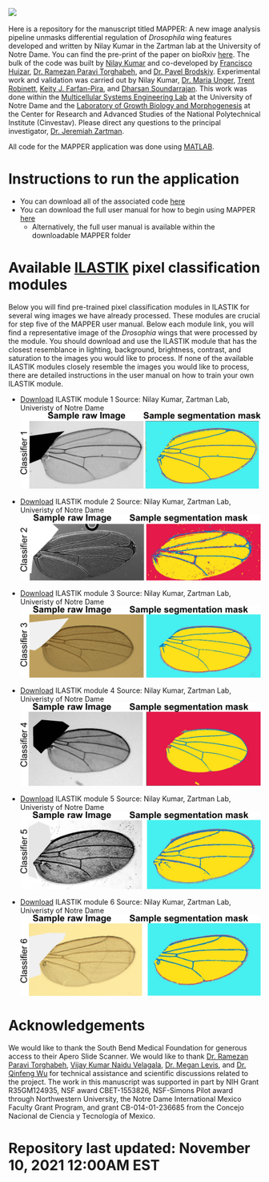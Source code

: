 ![](MAPPER_Abstract_Image.png)

Here is a repository for the manuscript titled MAPPER: A new image analysis pipeline unmasks differential regulation of *Drosophila* wing features developed and written by Nilay Kumar in the Zartman lab at the University of Notre Dame. You can find the pre-print of the paper on bioRxiv [here](https://www.biorxiv.org/content/10.1101/2020.12.16.422888v1.full). The bulk of the code was built by [Nilay Kumar](https://scholar.google.com/citations?user=XZjD7PYAAAAJ&hl=en) and co-developed by [Francisco Huizar](https://www.linkedin.com/in/francisco-huizar-82bb1a127/), [Dr. Ramezan Paravi Torghabeh](https://www.linkedin.com/in/ramezan-paravi-torghabeh-phd-b432baa0/), and [Dr. Pavel Brodskiy](https://www.linkedin.com/in/pavelbrodskiy). Experimental work and validation was carried out by Nilay Kumar, [Dr. Maria Unger](https://www.linkedin.com/in/maria-unger-10523158), [Trent Robinett](https://www.linkedin.com/in/trent-robinett-5a8979161), [Keity J. Farfan-Pira](https://mx.linkedin.com/in/keity-j-farf%C3%A1n-pira-3a5a06209), and [Dharsan Soundarrajan](https://scholar.google.com/citations?user=AWv4OiIAAAAJ&hl=en). This work was done within the [Multicellular Systems Engineering Lab](http://sites.nd.edu/zartmanlab/) at the University of Notre Dame and the [Laboratory of Growth Biology and Morphogenesis](https://www.fisio.cinvestav.mx/academicos/nahmad/index.html) at the Center for Research and Advanced Studies of the National Polytechnical Institute (Cinvestav). Please direct any questions to the principal investigator, [Dr. Jeremiah Zartman](http://sites.nd.edu/zartmanlab/contacts/). 

All code for the MAPPER application was done using [MATLAB](https://www.mathworks.com/products/matlab.html).  

# Instructions to run the application
- You can download all of the associated code [here](https://google.com)
- You can download the full user manual for how to begin using MAPPER [here](https://google.com)
  - Alternatively, the full user manual is available within the downloadable MAPPER folder

# Available [ILASTIK](https://www.ilastik.org/documentation/pixelclassification/pixelclassification.html) pixel classification modules
Below you will find pre-trained pixel classification modules in ILASTIK for several wing images we have already processed. These modules are crucial for step five of the MAPPER user manual. Below each module link, you will find a representative image of the *Drosophia* wings that were processed by the module. You should download and use the ILASTIK module that has the closest resemblance in lighting, background, brightness, contrast, and saturation to the images you would like to process. If none of the available ILASTIK modules closely resemble the images you would like to process, there are detailed instructions in the user manual on how to train your own ILASTIK module.

- [Download](https://downgit.github.io/#/home?url=https://github.com/fjhuizar/MAPPER/tree/main/ILASTIKPixelClassifier_1) ILASTIK module 1
Source: Nilay Kumar, Zartman Lab, Univeristy of Notre Dame
![](Classifier_1.png)

- [Download](https://downgit.github.io/#/home?url=https://github.com/fjhuizar/MAPPER/tree/main/ILASTIKPixelClassifier_2) ILASTIK module 2
Source: Nilay Kumar, Zartman Lab, Univeristy of Notre Dame
![](Classifier_2.png)

- [Download](https://downgit.github.io/#/home?url=https://github.com/fjhuizar/MAPPER/tree/main/ILASTIKPixelClassifier_3) ILASTIK module 3
Source: Nilay Kumar, Zartman Lab, Univeristy of Notre Dame
![](Classifier_3.png)

- [Download](https://downgit.github.io/#/home?url=https://github.com/fjhuizar/MAPPER/tree/main/ILASTIKPixelClassifier_4) ILASTIK module 4
Source: Nilay Kumar, Zartman Lab, Univeristy of Notre Dame
![](Classifier_4.png)

- [Download](https://downgit.github.io/#/home?url=https://github.com/fjhuizar/MAPPER/tree/main/ILASTIKPixelClassifier_5) ILASTIK module 5
Source: Nilay Kumar, Zartman Lab, Univeristy of Notre Dame
![](Classifier_5.png)

- [Download](https://downgit.github.io/#/home?url=https://github.com/fjhuizar/MAPPER/tree/main/ILASTIKPixelClassifier_6) ILASTIK module 6
Source: Nilay Kumar, Zartman Lab, Univeristy of Notre Dame
![](Classifier_6.png)

# Acknowledgements
We would like to thank the South Bend Medical Foundation for generous access to their Apero Slide Scanner. We would like to thank [Dr. Ramezan Paravi Torghabeh](https://www.linkedin.com/in/ramezan-paravi-torghabeh-phd-b432baa0/), [Vijay Kumar Naidu Velagala](https://in.linkedin.com/in/vijay-kumar-naidu-velagala-34462429), [Dr. Megan Levis](https://scholar.google.com/citations?user=SY2-XTgAAAAJ&hl=en), and [Dr. Qinfeng Wu](https://www.linkedin.com/in/qinfengwu) for technical assistance and scientific discussions related to the project. The work in this manuscript was supported in part by NIH Grant R35GM124935, NSF award CBET-1553826, NSF-Simons Pilot award through Northwestern University, the Notre Dame International Mexico Faculty Grant Program, and grant CB-014-01-236685 from the Concejo Nacional de Ciencia y Tecnología of Mexico.

# Repository last updated: November 10, 2021 12:00AM EST
